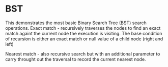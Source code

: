 # BST
This demonstrates the most basic Binary Search Tree (BST) search operations.
Exact match - recursively traverses the nodes to find an exact match againt the current node the execution is visiting. The base condition of recursion is either an exact match or null value of a child node (right and left)

Nearest match - also recursive search but with an additional parameter to carry throught out the traversal to record the current nearest node.